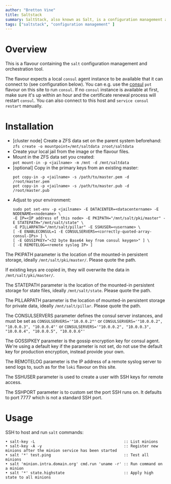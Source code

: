 ```yaml
---
author: "Bretton Vine"
title: Saltstack 
summary: SaltStack, also known as Salt, is a configuration management and orchestration tool.
tags: ["saltstack", "configuration management" ]
---
```


# Overview

This is a flavour containing the ```salt``` configuration management and orchestration tool.

The flavour expects a local ```consul``` agent instance to be available that it can connect to (see configuration below). You can e.g. use the [consul](https://potluck.honeyguide.net/blog/consul/) ```pot``` flavour on this site to run ```consul```. If no ```consul``` instance is available at first, make sure it's up within an hour and the certificate renewal process will restart ```consul```. You can also connect to this host and ```service consul restart``` manually.

# Installation

* [cluster node] Create a ZFS data set on the parent system beforehand:    
  ```zfs create -o mountpoint=/mnt/saltdata zroot/saltdata```
* Create your local jail from the image or the flavour files. 
* Mount in the ZFS data set you created:    
  ```pot mount-in -p <jailname> -m /mnt -d /mnt/saltdata```
* [optional] Copy in the primary keys from an existing master:     
  ```
  pot copy-in -p <jailname> -s /path/to/master.pem -d /root/master.pem
  pot copy-in -p <jailname> -s /path/to/master.pub -d /root/master.pub
  ```
* Adjust to your environment:    
  ```
  sudo pot set-env -p <jailname> -E DATACENTER=<datacentername> -E NODENAME=<nodename> \
  -E IP=<IP address of this node> -E PKIPATH="/mnt/salt/pki/master" -E STATEPATH="/mnt/salt/state" \
  -E PILLARPATH="/mnt/salt/pillar" -E SSHUSER=<username> \
  [ -E ENABLECONSUL=1 -E CONSULSERVERS=<correctly-quoted-array-consul-IPs> ] \
  [ -E GOSSIPKEY="<32 byte Base64 key from consul keygen>" ] \
  [ -E REMOTELOG=<remote syslog IP> ]
  ```    

The PKIPATH parameter is the location of the mounted-in persistent storage, ideally ```/mnt/salt/pki/master/```. Please quote the path.

If existing keys are copied in, they will overwrite the data in ```/mnt/salt/pki/master/```.

The STATEPATH parameter is the location of the mounted-in persistent storage for state files, ideally ```/mnt/salt/state```. Please quote the path.

The PILLARPATH parameter is the location of mounted-in persistent storage for private data, ideally ```/mnt/salt/pillar```. Please quote the path.

The CONSULSERVERS parameter defines the consul server instances, and must be set as ```CONSULSERVERS='"10.0.0.2"'``` or ```CONSULSERVERS='"10.0.0.2", "10.0.0.3", "10.0.0.4"'``` or ```CONSULSERVERS='"10.0.0.2", "10.0.0.3", "10.0.0.4", "10.0.0.5", "10.0.0.6"'```

The GOSSIPKEY parameter is the gossip encryption key for consul agent. We're using a default key if the parameter is not set, do not use the default key for production encryption, instead provide your own.

The REMOTELOG parameter is the IP address of a remote syslog server to send logs to, such as for the ```loki``` flavour on this site.

The SSHUSER parameter is used to create a user with SSH keys for remote access.

The SSHPORT parameter is to custom set the port SSH runs on. It defaults to port 7777 which is not a standard SSH port.

# Usage

SSH to host and run ```salt``` commands:
```
• salt-key -L                                       :: List minions
• salt-key -A -y                                    :: Register new minions after the minion service has been started 
• salt '*' test.ping                                :: Test all minions
• salt 'minion.intra.domain.org' cmd.run 'uname -r' :: Run command on a minion
• salt '*' state.highstate                          :: Apply high state to all minions
```
